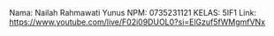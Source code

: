 Nama: Nailah Rahmawati Yunus
NPM: 0735231121
KELAS: 5IF1
Link: https://www.youtube.com/live/F02i09DUOL0?si=ElGzuf5fWMgmfVNx
